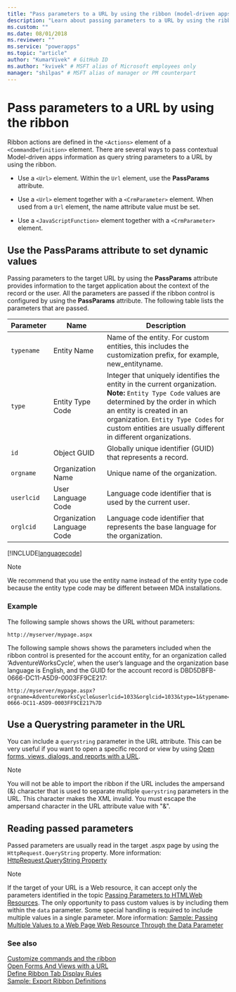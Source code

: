 ```yaml
---
title: "Pass parameters to a URL by using the ribbon (model-driven apps) | Microsoft Docs" # Intent and product brand in a unique string of 43-59 chars including spaces
description: "Learn about passing parameters to a URL by using the ribbon" # 115-145 characters including spaces. This abstract displays in the search result.
ms.custom: ""
ms.date: 08/01/2018
ms.reviewer: ""
ms.service: "powerapps"
ms.topic: "article"
author: "KumarVivek" # GitHub ID
ms.author: "kvivek" # MSFT alias of Microsoft employees only
manager: "shilpas" # MSFT alias of manager or PM counterpart
---
```

# Pass parameters to a URL by using the ribbon

<!-- https://docs.microsoft.com/en-us/dynamics365/customer-engagement/developer/customize-dev/pass-parameters-url-by-using-ribbon -->

Ribbon actions are defined in the `<Actions>` element of a `<CommandDefinition>` element. There are several ways to pass contextual Model-driven apps information as query string parameters to a URL by using the ribbon.  
  
-   Use a `<Url>` element. Within the `Url` element, use the **PassParams** attribute.  
  
-   Use a `<Url>` element together with a `<CrmParameter>` element. When used from a `Url` element, the name attribute value must be set.  
  
-   Use a `<JavaScriptFunction>` element together with a `<CrmParameter>` element.  
  
## Use the PassParams attribute to set dynamic values  
 Passing parameters to the target URL by using the **PassParams** attribute provides information to the target application about the context of the record or the user. All the parameters are passed if the ribbon control is configured by using the **PassParams** attribute. The following table lists the parameters that are passed.  
  
|Parameter|Name|Description|  
|---------------|----------|-----------------|  
|`typename`|Entity Name|Name of the entity. For custom entities, this includes the customization prefix, for example, new_entityname.|  
|`type`|Entity Type Code|Integer that uniquely identifies the entity in the current organization. **Note:**  `Entity Type Code` values are determined by the order in which an entity is created in an organization. `Entity Type Codes` for custom entities are usually different in different organizations.|  
|`id`|Object GUID|Globally unique identifier (GUID) that represents a record.|  
|`orgname`|Organization Name|Unique name of the organization.|  
|`userlcid`|User Language Code|Language code identifier that is used by the current user.|  
|`orglcid`|Organization Language Code|Language code identifier that represents the base language for the organization.|  
  
[!INCLUDE[languagecode](../../includes/languagecode.md)]
  
> [!NOTE]
>  We recommend that you use the entity name instead of the entity type code because the entity type code may be different between MDA installations.  
  
### Example  
 The following sample shows shows the URL without parameters:  
  
```  
http://myserver/mypage.aspx  
```  
  
 The following sample shows shows the parameters included when the ribbon control is presented for the account entity, for an organization called ‘AdventureWorksCycle’, when the user’s language and the organization base language is English, and the GUID for the account record is DBD5DBFB-0666-DC11-A5D9-0003FF9CE217:  
  
```  
http://myserver/mypage.aspx?orgname=AdventureWorksCycle&userlcid=1033&orglcid=1033&type=1&typename=account&id=%7BDBD5DBFB-0666-DC11-A5D9-0003FF9CE217%7D  
```  
  
## Use a Querystring parameter in the URL  
 You can include a `querystring` parameter in the URL attribute. This can be very useful if you want to open a specific record or view by using [Open forms, views, dialogs, and reports with a URL](open-forms-views-dialogs-reports-url.md).  
  
> [!NOTE]
>  You will not be able to import the ribbon if the URL includes the ampersand (&) character that is used to separate multiple `querystring` parameters in the URL. This character makes the XML invalid. You must escape the ampersand character in the URL attribute value with "&amp;".  
  
## Reading passed parameters  
 Passed parameters are usually read in the target .aspx page by using the `HttpRequest.QueryString` property. More information: [HttpRequest.QueryString Property](https://msdn.microsoft.com/library/system.web.httprequest.querystring.aspx)  
  
> [!NOTE]
>  If the target of your URL is a Web resource, it can accept only the parameters identified in the topic [Passing Parameters to HTMLWeb Resources](webpage-html-web-resources.md#BKMK_PassingParametersToWebResources). The only opportunity to pass custom values is by including them within the `data` parameter. Some special handling is required to include multiple values in a single parameter. More information: [Sample: Passing Multiple Values to a Web Page Web Resource Through the Data Parameter](sample-pass-multiple-values-web-resource-through-data-parameter.md)  
  
### See also

 [Customize commands and the ribbon](customize-commands-ribbon.md)   
 [Open Forms And Views with a URL](open-forms-views-dialogs-reports-url.md)    
 [Define Ribbon Tab Display Rules](define-ribbon-tab-display-rules.md)   
 [Sample: Export Ribbon Definitions](sample-export-ribbon-definitions.md)


